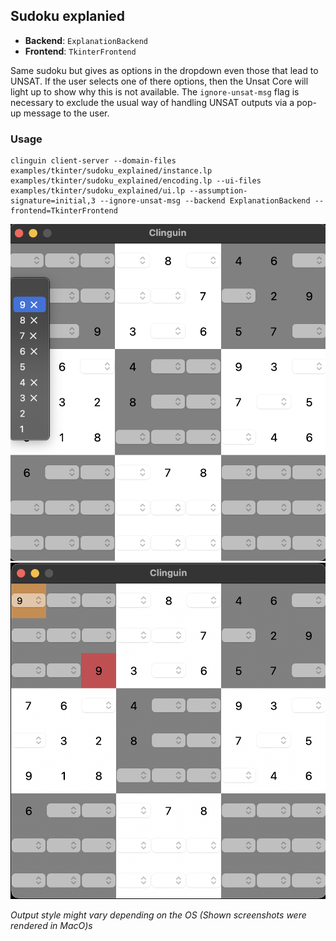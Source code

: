 ## Sudoku explanied

- **Backend**:   `ExplanationBackend`
- **Frontend**:   `TkinterFrontend`

Same sudoku but gives as options in the dropdown even those that lead to UNSAT.
If the user selects one of there options, then the Unsat Core will light up to show why this is not available.
The `ignore-unsat-msg` flag is necessary to exclude the usual way of handling UNSAT outputs via a pop-up message to the user.

### Usage

```
clinguin client-server --domain-files examples/tkinter/sudoku_explained/instance.lp examples/tkinter/sudoku_explained/encoding.lp --ui-files examples/tkinter/sudoku_explained/ui.lp --assumption-signature=initial,3 --ignore-unsat-msg --backend ExplanationBackend --frontend=TkinterFrontend
```

![](out1.png)
![](out2.png)

*Output style might vary depending on the OS (Shown screenshots were rendered in MacO)s*